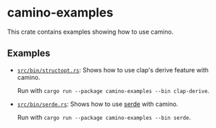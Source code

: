 # camino-examples

This crate contains examples showing how to use camino.

## Examples

* [`src/bin/structopt.rs`](src/bin/clap-derive.rs): Shows how to use clap's derive feature with camino.

    Run with `cargo run --package camino-examples --bin clap-derive`.

* [`src/bin/serde.rs`](src/bin/serde.rs): Shows how to use [serde](https://serde.rs/) with camino.
  
    Run with `cargo run --package camino-examples --bin serde`.
